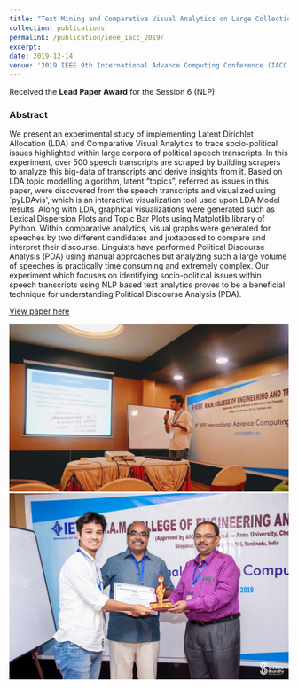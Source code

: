 ```yaml
---
title: "Text Mining and Comparative Visual Analytics on Large Collection of Speeches to Trace Socio-Political Issues"
collection: publications
permalink: /publication/ieee_iacc_2019/
excerpt:
date: 2019-12-14
venue: '2019 IEEE 9th International Advance Computing Conference (IACC 2019)'
---
```

Received the <strong>Lead Paper Award</strong> for the Session 6 (NLP).
<h3>Abstract</h3>

We present an experimental study of implementing Latent Dirichlet Allocation (LDA) and Comparative Visual Analytics to trace socio-political issues highlighted within large corpora of political speech transcripts. In this experiment, over 500 speech transcripts are scraped by building scrapers to analyze this big-data of transcripts and derive insights from it. Based on LDA topic modelling algorithm, latent “topics”, referred as issues in this paper, were discovered from the speech transcripts and visualized using `pyLDAvis', which is an interactive visualization tool used upon LDA Model results. Along with LDA, graphical visualizations were generated such as Lexical Dispersion Plots and Topic Bar Plots using Matplotlib library of Python. Within comparative analytics, visual graphs were generated for speeches by two different candidates and juxtaposed to compare and interpret their discourse. Linguists have performed Political Discourse Analysis (PDA) using manual approaches but analyzing such a large volume of speeches is practically time consuming and extremely complex. Our experiment which focuses on identifying socio-political issues within speech transcripts using NLP based text analytics proves to be a beneficial technique for understanding Political Discourse Analysis (PDA).
<br>

[View paper here](https://ieeexplore.ieee.org/abstract/document/8971605)

<img src = '/images/Talk.jpg'>
<img src = '/images/Certificate.jpg'>
